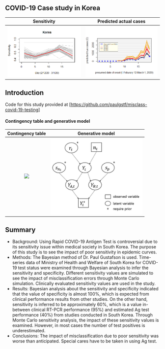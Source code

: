## COVID-19 Case study in Korea
|Sensitivity|Predicted actual cases|
|:--:|:--:|
|<img src="figures/fig4.png" width="400">|<img src="figures/fig7.png" width="400">|

## Introduction
Code for this study provided at [https://github.com/paulgstf/misclass-covid-19-testing]
#### Contingency table and generative model
|Contingency table|Generative model|
|:--:|:--:|
|<img src="https://user-images.githubusercontent.com/49227171/141667116-c3e62113-0a01-4fa1-92c9-e1b8c3df6137.JPG" width="500">|<img src="figures/diagram.JPG" width="300">|

## Summary
* Background: Using Rapid COVID-19 Antigen Test is controversial due to its sensitivity issue within medical society in South Korea. The purpose of this study is to see the impact of poor sensitivity in epidemic curves.
* Methods: The Bayesian method of Dr. Paul Gustafson is used. Time-series data of Ministry of Health and Welfare of South Korea for COVID-19 test status were examined through Bayesian analysis to infer the sensitivity and specificity. Different sensitivity values are simulated to see the impact of misclassification errors through Monte Carlo simulation. Clinically evaluated sensitivity values are used in the study.
* Results: Bayesian analysis about the sensitivity and specificity indicated that the value of specificity is almost 100%, which is expected from clinical performance results from other studies. On the other hand, sensitivity is inferred to be approximately 60%, which is a value in-between clinical RT-PCR performance (95%) and estimated Ag test performance (40%) from studies conducted in South Korea. Through Monte Carlo sensitivity analysis, the impact of these sensitivity values is examined. However, in most cases the number of test positives is underestimated. 
* Conclusions: The impact of misclassification due to poor sensitivity was worse than anticipated. Special cares have to be taken in using Ag test.



